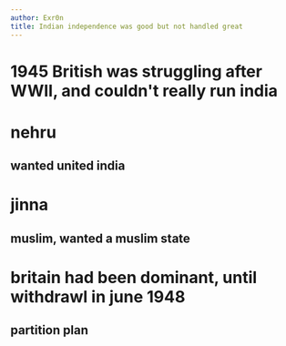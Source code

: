 ```yaml
---
author: Exr0n
title: Indian independence was good but not handled great
---
```


# 1945 British was struggling after WWII, and couldn\'t really run india

# nehru

## wanted united india

# jinna

## muslim, wanted a muslim state

# britain had been dominant, until withdrawl in june 1948

## partition plan

